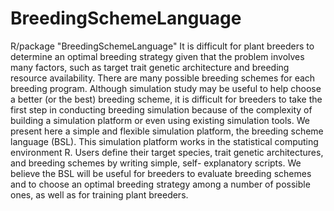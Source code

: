 # BreedingSchemeLanguage
R/package "BreedingSchemeLanguage"
It is difficult for plant breeders to determine an optimal breeding strategy given that the problem involves many factors, such as target trait genetic architecture and breeding resource availability. There are many possible breeding schemes for each breeding program. Although simulation study may be useful to help choose a better (or the best) breeding scheme, it is difficult for breeders to take the first step in conducting breeding simulation because of the complexity of building a simulation platform or even using existing simulation tools. We present here a simple and flexible simulation platform, the breeding scheme language (BSL). This simulation platform works in the statistical computing environment R. Users define their target species, trait genetic architectures, and breeding schemes by writing simple, self- explanatory scripts. We believe the BSL will be useful for breeders to evaluate breeding schemes and to choose an optimal breeding strategy among a number of possible ones, as well as for training plant breeders.